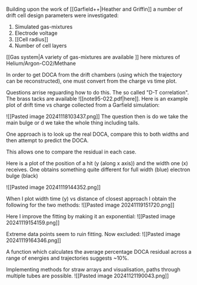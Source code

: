 Building upon the work of [[Garfield++|Heather and Griffin]] a number of drift cell design parameters were investigated:

1. Simulated gas-mixtures
2. Electrode voltage
3. [[Cell radius]]
4. Number of cell layers

[[Gas system|A variety of gas-mixtures are available ]] here mixtures of Helium/Argon-CO2/Methane

In order to get DOCA from the drift chambers (using which the trajectory can be reconstructed), one must convert from the charge vs time plot.

Questions arrise reguarding how to do this. The so called "D-T correlation". The brass tacks are available ![[note95-022.pdf|here]].
Here is an example plot of drift time vs charge collected from a Garfield simulation:

![[Pasted image 20241118103437.png]]
The question then is do we take the main bulge or d we take the whole thing including tails.

One approach is to look up the real DOCA, compare this to both widths and then attempt to predict the DOCA. 

This allows one to compare the residual in each case.

Here is a plot of the position of a hit (y (along x axis)) and the width one (x) receives. One obtains something quite different for full width (blue) electron bulge (black)

![[Pasted image 20241119144352.png]]


When I plot width time (y) vs distance of closest approach I obtain the following for the two methods:
![[Pasted image 20241119151720.png]]

Here I improve the fitting by making it an exponential: ![[Pasted image 20241119154159.png]]

Extreme data points seem to ruin fitting. Now excluded:
![[Pasted image 20241119164346.png]]

A function which calculates the average percentage DOCA residual across a range of energies and trajectories suggests ~10%.

Implementing methods for straw arrays and visualisation, paths through multiple tubes are possible.
![[Pasted image 20241121190043.png]]